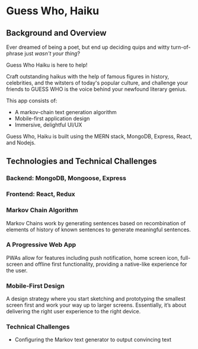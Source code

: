 # Guess Who, Haiku

## Background and Overview

Ever dreamed of being a poet, but end up deciding quips and witty turn-of-phrase just _wasn't your thing_?

Guess Who Haiku is here to help! 

Craft outstanding haikus with the help of famous figures in history, celebrities, and the witsters of today's popular culture, and challenge your friends to GUESS WHO is the voice behind your newfound literary genius. 

This app consists of:

* A markov-chain text generation algorithm
* Mobile-first application design
* Immersive, delightful UI/UX

Guess Who, Haiku is built using the MERN stack, MongoDB, Express, React, and Nodejs.

## Technologies and Technical Challenges

### Backend: MongoDB, Mongoose, Express

### Frontend: React, Redux

### Markov Chain Algorithm
Markov Chains work by generating sentences based on recombination of elements of history of known sentences to generate meaningful sentences.

### A Progressive Web App
PWAs allow for features including push notification, home screen icon, full-screen and offline first functionality, providing a native-like experience for the user.

### Mobile-First Design
A design strategy where you start sketching and prototyping the smallest screen first and work your way up to larger screens. Essentially, it’s about delivering the right user experience to the right device.

### Technical Challenges
- Configuring the  Markov text generator to output convincing text
